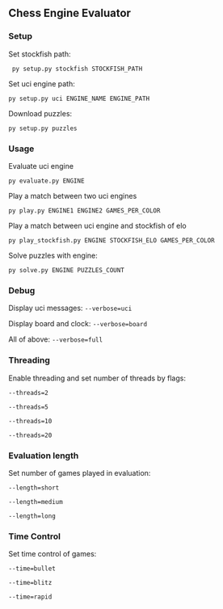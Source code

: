 ## Chess Engine Evaluator

### Setup

Set stockfish path:

`` py setup.py stockfish STOCKFISH_PATH``

Set uci engine path:

``py setup.py uci ENGINE_NAME ENGINE_PATH``

Download puzzles:

``py setup.py puzzles``

### Usage

Evaluate uci engine

``py evaluate.py ENGINE``

Play a match between two uci engines

``py play.py ENGINE1 ENGINE2 GAMES_PER_COLOR``

Play a match between uci engine and stockfish of elo

``py play_stockfish.py ENGINE STOCKFISH_ELO GAMES_PER_COLOR``

Solve puzzles with engine:

``py solve.py ENGINE PUZZLES_COUNT``

### Debug

Display uci messages: ``--verbose=uci``

Display board and clock: ``--verbose=board``

All of above: ``--verbose=full``

### Threading

Enable threading and set number of threads by flags:

``--threads=2``

``--threads=5``

``--threads=10``

``--threads=20``

### Evaluation length

Set number of games played in evaluation:

``--length=short``

``--length=medium``

``--length=long``

### Time Control

Set time control of games:

``--time=bullet``

``--time=blitz``

``--time=rapid``